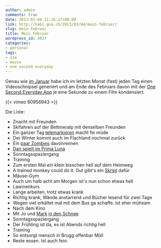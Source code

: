 ```yaml
---
author: admin
comments: true
date: 2013-03-04 21:16:17+00:00
link: http://habi.gna.ch/2013/03/04/mein-februar/
slug: mein-februar
title: Mein Februar
wordpress_id: 3037
categories:
- personal
tags:
- 1se
- movie
- one second everyday
---
```


Genau wie [im Januar](http://habi.gna.ch/2013/02/01/mein-januar/) habe ich im letzten Monat (fast) jeden Tag einen Videoschnipsel generiert und am Ende des Februars davon mit der [One Second Everyday App](http://1secondeveryday.com) je eine Sekunde zu einem Film kondensiert.

{{< vimeo 60956943 >}}

Die Liste:
* Znacht mit Freunden
* Skifahren auf der Bettmeralp mit denselben Freunden
* Ein ganzer Tag [telemarkieren](http://runkeeper.com/user/davidhaberthuer/activity/146598723) macht fei müde
* Der Winter kommt auch im Flachland nochmal zurück
* Ein [paar Zombies](https://www.zombiesrungame.com) davonrennen
* [Dan spielt im Prima Luna](http://www.flickr.com/photos/habi/sets/72157632728422800/)
* Sonntagsspaziergang
* Training
* Zum ersten Mal ein klein bisschen hell auf dem Heimweg
* A trained monkey could do it. Gut gibt's ein [Skript](https://github.com/habi/TOMCAT/blob/master/RotationCenterIterator.py) dafür
* Mäuse-Gym
* Auch um halb acht am Morgen ist's nun schon etwas hell
* Lawinenkurs
* Lange arbeiten, trotz etwas krank
* Richtig krank, Wände anstarrend und Bücher lesend für zwei Tage
* Wegen viel erkältet mal mit dem Bus ga schaffe. Ist eher mühsam
* Nach dem Kino
* Mit Jo und [Mark](http://permanenttourist.ch/blog/) [in den Schnee](http://www.flickr.com/photos/habi/sets/72157632847594794/)
* Sonntagsspaziergang
* Der Frühling ist da, es ist Abends richtig hell
* Training
* So entsorgt mensch in Brugg offenbar Müll
* Reste essen. Ist auch fein.
